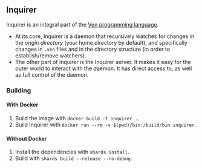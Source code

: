 ## Inquirer

Inquirer is an integral part of the [Ven programming language](https://github.com/homonoidian/ven).

- At its core, Inquirer is a daemon that recursively watches
  for changes in the *origin directory* (your home directory
  by default), and specifically changes in `.ven` files and
  in the directory structure (in order to establish/remove
  watchers).
- The other part of Inquirer is the Inquirer server. It makes
  it easy for the outer world to interact with the daemon. It
  has direct access to, as well as full control of the daemon.

### Building

#### With Docker

1. Build the image with `docker build -t inquirer .`.
2. Build Inquirer with `docker run --rm -v $(pwd)/bin:/build/bin inquirer`.

#### Without Docker

1. Install the dependencies with `shards install`.
2. Build with `shards build --release --no-debug`.
